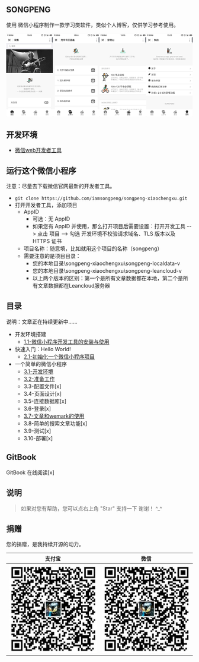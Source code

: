 ## SONGPENG

使用 微信小程序制作一款学习类软件，类似个人博客，仅供学习参考使用。

![SONGPENG](/book/img/SONGPENG.png)

## 开发环境

- [微信web开发者工具](https://mp.weixin.qq.com/debug/wxadoc/dev/devtools/download.html)

## 运行这个微信小程序

注意：尽量去下载微信官网最新的开发者工具。

* `git clone https://github.com/iamsongpeng/songpeng-xiaochengxu.git`
* 打开开发者工具，添加项目
    * AppID
        * 可选：无 AppID
        * 如果您有 AppID 并使用，那么打开项目后需要设置：打开开发工具 --> 点击 项目 --> 勾选 开发环境不校验请求域名、TLS 版本以及 HTTPS 证书
    * 项目名称：随意填，比如就用这个项目的名称（songpeng）
    * 需要注意的是项目目录：
        * 您的本地目录\songpeng-xiaochengxu\songpeng-localdata-v
        * 您的本地目录\songpeng-xiaochengxu\songpeng-leancloud-v
        * 以上两个版本的区别：第一个是所有文章数据都在本地，第二个是所有文章数据都在Leancloud服务器


## 目录

说明：文章正在持续更新中......

- 开发环境搭建
    - [1.1-微信小程序开发工具的安装与使用](/book/1.1-微信web开发者工具安装及使用.md)
- 快速入门：Hello World!
    - [2.1-初始化一个微信小程序项目](/book/2.1-初始化一个微信小程序项目.md)
- 一个简单的微信小程序
    - [3.1-开发环境](/book/3.1-开发环境.md)
    - [3.2-准备工作](/book/3.2-准备工作.md)
    - 3.3-配置文件[x]
    - 3.4-页面设计[x]
    - 3.5-连接数据库[x]
    - 3.6-登录[x]
    - [3.7-文章和wemark的使用](book/3.7-文章和wemark的使用.md)
    - 3.8-简单的搜索文章功能[x]
    - 3.9-测试[x]
    - 3.10-部署[x]

## GitBook

GitBook 在线阅读[x]

## 说明

> 如果对您有帮助，您可以点右上角 "Star" 支持一下 谢谢！ ^_^

## 捐赠

您的捐赠，是我持续开源的动力。

支付宝 | 微信
--     |-- 
![支付宝](/book/img/alipay.png) | ![微信支付](/book/img/alipay.png)